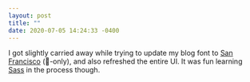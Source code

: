 ```yaml
---
layout: post
title: ""
date: 2020-07-05 14:24:33 -0400
---
```


I got slightly carried away while trying to update my blog font to [San Francisco](https://developer.apple.com/fonts/) (-only), and also refreshed the entire UI. It was fun learning [Sass](https://sass-lang.com) in the process though.